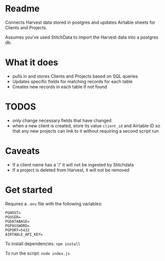 # Readme

Connects Harvest data stored in postgres and updates Airtable sheets for Clients and Projects.

Assumes you've used StitchData to import the Harvest data into a postgres db.

# What it  does

* pulls in and stores Clients and Projects based on SQL queries
* Updates specific fields for matching records for each table
* Creates new records in each table if not found

# TODOS

* only change necessary fields that have changed
* when a new client is created, store its value `client_id` and Airtable ID so that any new projects can link to it without requiring a second script run

# Caveats

* If a client name has a '/' it will not be ingested by Stitchdata
* If a project is deleted from Harvest, it will not be removed

# Get started

Requires a `.env` file with the following variables:

```
PGHOST=
PGUSER=
PGDATABASE=
PGPASSWORD=
PGPORT=5432
AIRTABLE_API_KEY=
```

To install dependencies:
`npm install`

To run the script:
`node index.js`
